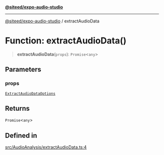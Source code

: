 [**@siteed/expo-audio-studio**](../README.md)

***

[@siteed/expo-audio-studio](../README.md) / extractAudioData

# Function: extractAudioData()

> **extractAudioData**(`props`): `Promise`\<`any`\>

## Parameters

### props

[`ExtractAudioDataOptions`](../interfaces/ExtractAudioDataOptions.md)

## Returns

`Promise`\<`any`\>

## Defined in

[src/AudioAnalysis/extractAudioData.ts:4](https://github.com/deeeed/expo-audio-stream/blob/c74460f5bb3fc818511d2b5ebc6a28b5aeb407fe/packages/expo-audio-studio/src/AudioAnalysis/extractAudioData.ts#L4)
